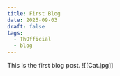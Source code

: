 ```yaml
---
title: First Blog
date: 2025-09-03
draft: false
tags:
  - ThOfficial
  - blog
---
```


This is the first blog post.
![[Cat.jpg]]